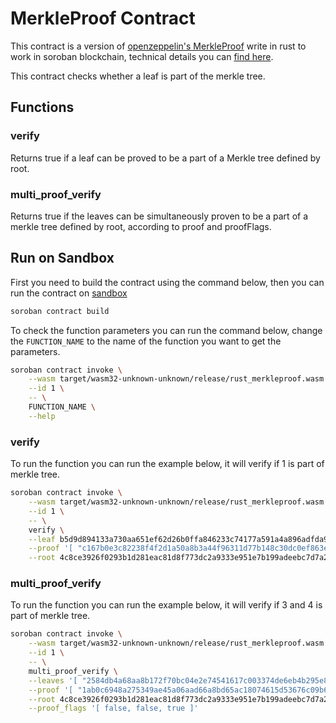 # MerkleProof Contract
This contract is a version of [openzeppelin's MerkleProof](https://github.com/OpenZeppelin/openzeppelin-contracts/blob/master/contracts/utils/cryptography/MerkleProof.sol) write in rust to work in soroban blockchain, technical details you can [find here](https://docs.openzeppelin.com/contracts/4.x/api/utils#MerkleProof).

This contract checks whether a leaf is part of the merkle tree.

## Functions

### verify
Returns true if a leaf can be proved to be a part of a Merkle tree defined by root.

### multi_proof_verify
Returns true if the leaves can be simultaneously proven to be a part of a merkle tree defined by root, according to proof and proofFlags.

## Run on Sandbox

First you need to build the contract using the command below, then you can run the contract on [sandbox](https://soroban.stellar.org/docs/getting-started/hello-world#run-on-sandbox)
```bash
soroban contract build
```

To check the function parameters you can run the command below, change the `FUNCTION_NAME` to the name of the function you want to get the parameters.

```bash
soroban contract invoke \
    --wasm target/wasm32-unknown-unknown/release/rust_merkleproof.wasm \
    --id 1 \
    -- \
    FUNCTION_NAME \
    --help
```

### verify
To run the function you can run the example below, it will verify if 1 is part of merkle tree.
```bash
soroban contract invoke \
    --wasm target/wasm32-unknown-unknown/release/rust_merkleproof.wasm \
    --id 1 \
    -- \
    verify \
    --leaf b5d9d894133a730aa651ef62d26b0ffa846233c74177a591a4a896adfda97d22 \
    --proof '[ "c167b0e3c82238f4f2d1a50a8b3a44f96311d77b148c30dc0ef863e1a060dcb6", "673620737675e2755ce8269a99904022d15da8d5843f5aec205cd243ff80240a" ]' \
    --root 4c8ce3926f0293b1d281eac81d8f773dc2a9333e951e7b199adeebc7d7a2ed66
```

### multi_proof_verify
To run the function you can run the example below, it will verify if 3 and 4 is part of merkle tree.
```bash
soroban contract invoke \
    --wasm target/wasm32-unknown-unknown/release/rust_merkleproof.wasm \
    --id 1 \
    -- \
    multi_proof_verify \
    --leaves '[ "2584db4a68aa8b172f70bc04e2e74541617c003374de6eb4b295e823e5beab01",  "c167b0e3c82238f4f2d1a50a8b3a44f96311d77b148c30dc0ef863e1a060dcb6" ]' \
    --proof '[ "1ab0c6948a275349ae45a06aad66a8bd65ac18074615d53676c09b67809099e0", "b5d9d894133a730aa651ef62d26b0ffa846233c74177a591a4a896adfda97d22" ]' \
    --root 4c8ce3926f0293b1d281eac81d8f773dc2a9333e951e7b199adeebc7d7a2ed66 \
    --proof_flags '[ false, false, true ]'
```